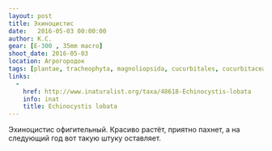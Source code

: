 ```yaml
---
layout: post
title: Эхиноцистис
date:   2016-05-03 00:00:00
author: К.С.
gear: [E-300 , 35mm macro]
shoot_date: 2016-05-03
location: Агрогородок
tags: [plantae, tracheophyta, magnoliopsida, cucurbitales, cucurbitaceae, echinocystis, echinocystis lobata]
links:
  -
    href: http://www.inaturalist.org/taxa/48618-Echinocystis-lobata
    info: inat
    title: Echinocystis lobata
---
```


Эхиноцистис офигительный. Красиво растёт, приятно пахнет, а на следующий год вот такую штуку оставляет.
